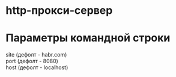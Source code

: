 # http-прокси-сервер
# Параметры командной строки
site (дефолт - habr.com)
<br>
port (дефолт - 8080)
<br>
host (дефолт - localhost)
